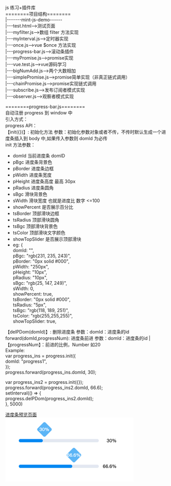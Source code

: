 js 练习+插件库  
========项目结构========  
|-------mint-js-demo------  
|---test.html-->测试页面  
|---myfilter.js-->数组 filter 方法实现  
|---myInterval.js-->定时器实现  
|---once.js-->vue $once 方法实现  
|---progress-bar.js-->滚动条插件  
|---myPromise.js-->promise实现  
|---vue.test.js-->vue源码学习  
|---bigNumAdd.js-->两个大数相加  
|---simplePromise.js-->promise简单实现（非真正链式调用）  
|---chainPromise.js-->promise实现链式调用    
|---subscribe.js-->发布订阅者模式实现      
|---observer.js-->观察者模式实现      
  
========progress-bar.js========  
自动注册 progress 到 window 中   
引入方式：<script src="./progress-bar.js"></script>  
progress API：  
【init({})】: 初始化方法 参数：初始化参数对象或者不传，不传时默认生成一个进度条插入到 body 中,如果传入参数则 domId 为必传  
init 方法参数：  
- domId 当前进度条 domID  
- pBgc 进度条背景色  
- pBorder 进度条边框  
- pWidth 进度条宽度  
- pHeight 进度条高度 最高 30px  
- pRadius 进度条圆角  
- sBgc 滑块背景色  
- sWidth 滑块宽度 也就是进度比 数字 <=100  
- showPercent 是否展示百分比  
- tsBorder 顶部滑块边框  
- tsRadius 顶部滑块圆角  
- tsBgc 顶部滑块背景色  
- tsColor 顶部滑块文字颜色  
- showTopSlider 是否展示顶部滑块  
- eg: {  
  domId: "",  
  pBgc: "rgb(231, 235, 243)",  
  pBorder: "0px solid #000",  
  pWidth: "250px",  
  pHeight: "10px",  
  pRadius: "10px",  
  sBgc: "rgb(25, 147, 249)",  
  sWidth: 0,  
  showPercent: true,  
  tsBorder: "0px solid #000",  
  tsRadius: "5px",  
  tsBgc: "rgb(118, 189, 251)",  
  tsColor: "rgb(255,255,255)",  
  showTopSlider: true,  

【delPDom(domId)】: 删除进度条 参数：domId：进度条的id forward(domId,progressNum): 进度条前进 参数：domId：进度条的id | 【progressNum】：前进的比例，Number 如20   
Example:  
var progress_ins = progress.init({  
  domId: "progress1",  
});  
progress.forward(progress_ins.domId, 30);  
  
var progress_ins2 = progress.init({});  
progress.forward(progress_ins2.domId, 66.6);  
setInterval(() => {  
    progress.delPDom(progress_ins2.domId);  
}, 5000)  

[进度条预览页面](http://39.97.119.181/mint-js-demo/test.html)  
![进度条图片示例：](./imgs/进度条.png)
